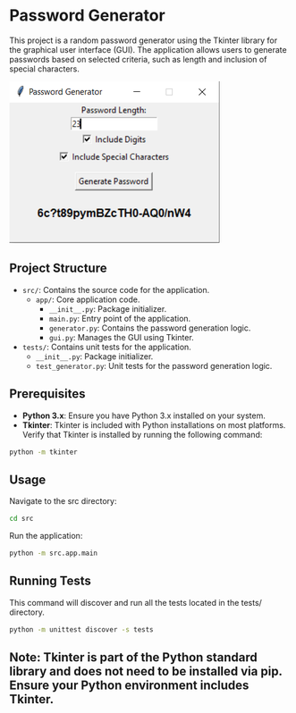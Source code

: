 # Password Generator

This project is a random password generator using the Tkinter library for the graphical user interface (GUI). The application allows users to generate passwords based on selected criteria, such as length and inclusion of special characters.

![Password Generator Screenshot](assets/password_generator_screenshot.png)

## Project Structure

- `src/`: Contains the source code for the application.
  - `app/`: Core application code.
    - `__init__.py`: Package initializer.
    - `main.py`: Entry point of the application.
    - `generator.py`: Contains the password generation logic.
    - `gui.py`: Manages the GUI using Tkinter.
- `tests/`: Contains unit tests for the application.
  - `__init__.py`: Package initializer.
  - `test_generator.py`: Unit tests for the password generation logic.

## Prerequisites

- **Python 3.x**: Ensure you have Python 3.x installed on your system.
- **Tkinter**: Tkinter is included with Python installations on most platforms. Verify that Tkinter is installed by running the following command:

```sh
python -m tkinter
```

## Usage

Navigate to the src directory:

```sh
cd src
```

Run the application:

```sh
python -m src.app.main
```

## Running Tests

This command will discover and run all the tests located in the tests/ directory.

```sh
python -m unittest discover -s tests
```

## Note: Tkinter is part of the Python standard library and does not need to be installed via pip. Ensure your Python environment includes Tkinter.
